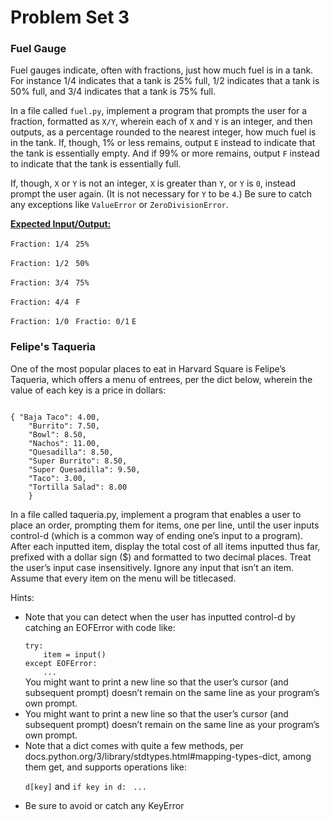 # Problem Set 3

<h3> Fuel Gauge </h3>
Fuel gauges indicate, often with fractions, just how much fuel is in a tank. For instance 1/4 indicates that a tank is 25% full, 1/2 indicates that a tank is 50% full, and 3/4 indicates that a tank is 75% full.

In a file called ``fuel.py``, implement a program that prompts the user for a fraction, formatted as ``X/Y``, wherein each of ``X`` and ``Y`` is an integer, and then outputs, as a percentage rounded to the nearest integer, how much fuel is in the tank. If, though, 1% or less remains, output ``E`` instead to indicate that the tank is essentially empty. And if 99% or more remains, output ``F`` instead to indicate that the tank is essentially full.

If, though, ``X`` or ``Y`` is not an integer, ``X`` is greater than ``Y``, or ``Y`` is ``0``, instead prompt the user again. (It is not necessary for ``Y`` to be ``4``.) Be sure to catch any exceptions like ``ValueError`` or ``ZeroDivisionError``.

<strong><ins> Expected Input/Output: </ins> </strong>

``Fraction: 1/4 ``
``25%``

``Fraction: 1/2 ``
``50%``

``Fraction: 3/4 ``
``75%``


``Fraction: 4/4 ``
``F``

``Fraction: 1/0 ``
``Fractio: 0/1``
``E``

<h3> Felipe's Taqueria </h3>

One of the most popular places to eat in Harvard Square is Felipe’s Taqueria, which offers a menu of entrees, per the dict below, wherein the value of each key is a price in dollars:

<code>
{ "Baja Taco": 4.00,
    "Burrito": 7.50,
    "Bowl": 8.50,
    "Nachos": 11.00,
    "Quesadilla": 8.50,
    "Super Burrito": 8.50,
    "Super Quesadilla": 9.50,
    "Taco": 3.00,
    "Tortilla Salad": 8.00
    }
</code>

In a file called taqueria.py, implement a program that enables a user to place an order, prompting them for items, one per line, until the user inputs control-d (which is a common way of ending one’s input to a program). After each inputted item, display the total cost of all items inputted thus far, prefixed with a dollar sign ($) and formatted to two decimal places. Treat the user’s input case insensitively. Ignore any input that isn’t an item. Assume that every item on the menu will be titlecased.


Hints:
<ul>
<li> Note that you can detect when the user has inputted control-d by catching an EOFError with code like: </li>
<code>
try:
    item = input()
except EOFError:
    ...
</code>
You might want to print a new line so that the user’s cursor (and subsequent prompt) doesn’t remain on the same line as your program’s own prompt.


<li> You might want to print a new line so that the user’s cursor (and subsequent prompt) doesn’t remain on the same line as your program’s own prompt. </li>

<li> Note that a dict comes with quite a few methods, per docs.python.org/3/library/stdtypes.html#mapping-types-dict, among them get, and supports operations like: </li>

``d[key]``
and 
``if key in d: ``
    ``...``
<li> Be sure to avoid or catch any KeyError </li>